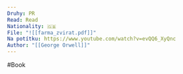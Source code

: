 ```yaml
---
Druhy: PR
Read: Read
Nationality: 🇬🇧
File: "![[farma_zvirat.pdf]]"
Na potítku: https://www.youtube.com/watch?v=evQQ6_XyQnc
Author: "[[George Orwell]]"
---
```

#Book
